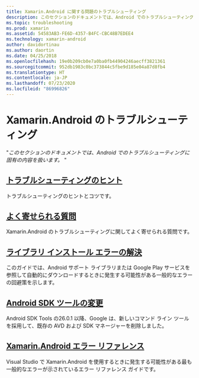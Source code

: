 ```yaml
---
title: Xamarin.Android に関する問題のトラブルシューティング
description: このセクションのドキュメントでは、Android でのトラブルシューティングに固有の内容を扱います。
ms.topic: troubleshooting
ms.prod: xamarin
ms.assetid: 54583AB3-FE6D-4357-B4FC-CBC48B7EDEE4
ms.technology: xamarin-android
author: davidortinau
ms.author: daortin
ms.date: 04/25/2018
ms.openlocfilehash: 19e0b209cb0e7a0ba0fb44904246aecff3821361
ms.sourcegitcommit: 952db1983c0bc373844c5fbe9d185e04a87d8fb4
ms.translationtype: HT
ms.contentlocale: ja-JP
ms.lasthandoff: 07/23/2020
ms.locfileid: "86996826"
---
```

# <a name="troubleshooting-xamarinandroid"></a>Xamarin.Android のトラブルシューティング

"_このセクションのドキュメントでは、Android でのトラブルシューティングに固有の内容を扱います。_ "

## <a name="troubleshooting-tips"></a>[トラブルシューティングのヒント](~/android/troubleshooting/troubleshooting.md)

トラブルシューティングのヒントとコツです。

## <a name="frequently-asked-questions"></a>[よく寄せられる質問](questions/index.md)

Xamarin.Android のトラブルシューティングに関してよく寄せられる質問です。

## <a name="resolving-library-installation-errors"></a>[ライブラリ インストール エラーの解決](~/android/troubleshooting/resolving-library-installation-errors.md)

このガイドでは、Android サポート ライブラリまたは Google Play サービスを参照して自動的にダウンロードするときに発生する可能性がある一般的なエラーの回避策を示します。

## <a name="changes-to-the-android-sdk-tooling"></a>[Android SDK ツールの変更](~/android/troubleshooting/sdk-cli-tooling-changes.md)

Android SDK Tools の26.0.1 以降、Google は、新しいコマンド ライン ツールを採用して、既存の AVD および SDK マネージャーを削除しました。

## <a name="xamarinandroid-errors-reference"></a>[Xamarin.Android エラー リファレンス](/xamarin/android/errors-and-warnings/)

Visual Studio で Xamarin.Android を使用するときに発生する可能性がある最も一般的なエラーが示されているエラー リファレンス ガイドです。
